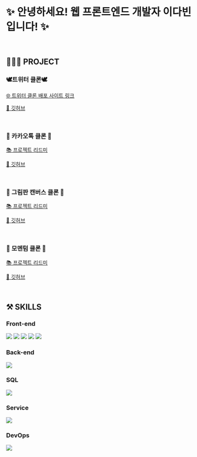 <!-- ---------- ---------- ---------- ---------- ---------- 대제목 ---------- ---------- ---------- ---------- ---------- -->
# ✨ 안녕하세요! 웹 프론트엔드 개발자 이다빈 입니다! ✨
<br>

## 👩🏻‍💻 PROJECT
### 🕊트위터 클론🕊
  <a href="http://nodebird.xyz/">
    <p>🌐 트위터 클론 배포 사이트 링크</p>
  </a>
  <a href="https://github.com/Yeon-seong/react-nodebird">
    <p>🔗 깃허브</p>
  </a>
<br>

### 💬 카카오톡 클론 💬
  <a href="https://github.com/Yeon-seong/FrontEnd_Project">
    <p>📚 프로젝트 리드미</p>
  </a>
  <a href="https://github.com/Yeon-seong/FrontEnd_Project/tree/master/kokoa_talk">
    <p>🔗 깃허브</p>
  </a>
<br>

### 🎨 그림판 캔버스 클론 🎨
  <a href="https://github.com/Yeon-seong/FrontEnd_Project">
    <p>📚 프로젝트 리드미</p>
  </a>
  <a href="https://github.com/Yeon-seong/FrontEnd_Project/tree/master/js_paint">
    <p>🔗 깃허브</p>
  </a>
<br>

### 📒 모멘텀 클론 📒
  <a href="https://github.com/Yeon-seong/FrontEnd_Project">
    <p>📚 프로젝트 리드미</p>
  </a>
  <a href="https://github.com/Yeon-seong/FrontEnd_Project/tree/master/js_momentum">
    <p>🔗 깃허브</p>
  </a>
<br>

## ⚒️ SKILLS
### Front-end
  <p>
    <!-- HTML5 스킬 아이콘 -->
    <img src="https://img.shields.io/badge/HTML5-E34F26?style=for-the-badge&logo=html5&logoColor=white"/>
    <!-- CSS3 스킬 아이콘 -->
    <img src="https://img.shields.io/badge/CSS3-1572B6?style=for-the-badge&logo=CSS3&logoColor=white">
    <!-- JavaScript 스킬 아이콘 -->
    <img src="https://img.shields.io/badge/JavaScript-F7DF1E?style=for-the-badge&logo=JavaScript&logoColor=white"/>
    <!-- React 스킬 아이콘 -->
    <img src="https://img.shields.io/badge/React-20232A?style=for-the-badge&logo=react&logoColor=61DAFB"/>
    <!-- Next.js 스킬 아이콘 -->
    <img src="https://img.shields.io/badge/Next.js-000?logo=nextdotjs&logoColor=fff&style=for-the-badge"/>
  </p>

### Back-end
  <p>
    <!-- Node.js 스킬 아이콘 -->
    <img src="https://img.shields.io/badge/Node.js-43853D?style=for-the-badge&logo=node.js&logoColor=white"/>
  </p>

### SQL
  <p>
    <!-- MySQL 스킬 아이콘 -->
    <img src="https://img.shields.io/badge/MySQL-005C84?style=for-the-badge&logo=mysql&logoColor=white"/>
  </p>

### Service
  <p>
    <!-- AWS 스킬 아이콘 -->
    <img src="https://img.shields.io/badge/Amazon_AWS-FF9900?style=for-the-badge&logo=amazonaws&logoColor=white"/>
  </p>

### DevOps
  <p>
    <!-- GitHub 스킬 아이콘 -->
    <img src="https://img.shields.io/badge/GitHub-100000?style=for-the-badge&logo=github&logoColor=white"/>
  </p>
